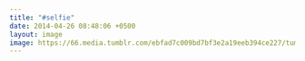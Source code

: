 ```yaml
---
title: "#selfie"
date: 2014-04-26 08:48:06 +0500
layout: image
image: https://66.media.tumblr.com/ebfad7c009bd7bf3e2a19eeb394ce227/tumblr_n4md87wNIZ1qa6o4ho1_640.jpg
---
```

